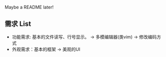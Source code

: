Maybe a README later!
## 需求 List
- 功能需求: 基本的文件读写、行号显示。 -> 多模编辑器(类vim) -> 修改编码方式
- 外观需求：基本的框架 -> 美观的UI
